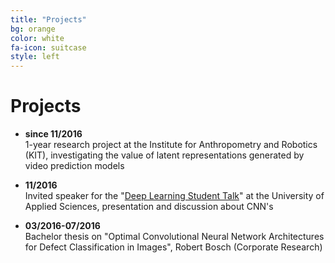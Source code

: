 ```yaml
---
title: "Projects"
bg: orange
color: white 
fa-icon: suitcase
style: left
---
```


# Projects

* __since 11/2016__ <br/>
1-year research project at the Institute for Anthropometry and Robotics (KIT), investigating the value of latent representations generated by video prediction models

* __11/2016__ <br/>
Invited speaker for the "[Deep Learning Student Talk](https://ferreirafabio.github.io/data/posterdl.pdf)" at the University of Applied Sciences, presentation and discussion about CNN's

* __03/2016-07/2016__ <br/>
Bachelor thesis on "Optimal Convolutional Neural Network Architectures for Defect Classification in Images", Robert Bosch (Corporate Research) 
